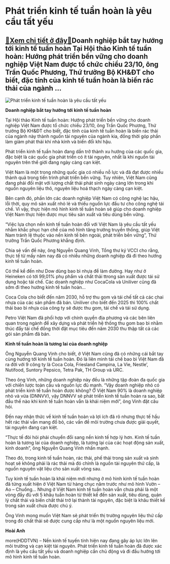 Phát triển kinh tế tuần hoàn là yêu cầu tất yếu
===============================================

[:gift:Xem chi tiết ở đây:gift:](https://hddtvn.com/phat-trien-kinh-te-tuan-hoan-la-yeu-cau-tat-yeu/)Doanh nghiệp bắt tay hướng tới kinh tế tuần hoàn Tại Hội thảo Kinh tế tuần hoàn: Hướng phát triển bền vững cho doanh nghiệp Việt Nam được tổ chức chiều 23/10, ông Trần Quốc Phương, Thứ trưởng Bộ KH&ĐT cho biết, đặc tính của kinh tế tuần hoàn là biến rác thải của ngành …
------------------------------------------------------------------------------------------------------------------------------------------------------------------------------------------------------------------------------------------------------------------------------





![Phát triển kinh tế tuần hoàn là yêu cầu tất yếu](https://haiquanonline.com.vn/stores/news_dataimages/hienntt/102020/23/15/4516_122120755_350122002748139_870438182593486368_n.jpg?rt=20201023154517 "Phát triển kinh tế tuần hoàn là yêu cầu tất yếu")



**Doanh nghiệp bắt tay hướng tới kinh tế tuần hoàn** 


Tại Hội thảo Kinh tế tuần hoàn: Hướng phát triển bền vững cho doanh nghiệp Việt Nam được tổ chức chiều 23/10, ông Trần Quốc Phương, Thứ trưởng Bộ KH&ĐT cho biết, đặc tính của kinh tế tuần hoàn là biến rác thải của ngành này thành nguồn tài nguyên của ngành kia, đồng thời góp phần làm giảm phát thải khí nhà kính và biến đổi khí hậu.


Phát triển kinh tế tuần hoàn đang dần trở thành xu hướng của các quốc gia, đặc biệt là các quốc gia phát triển có ít tài nguyên, nhất là khi nguồn tài nguyên trên thế giới đang ngày càng cạn kiệt.


Việt Nam là một trong những quốc gia có nhiều nỗ lực và đã đạt được nhiều thành quả trong tiến trình phát triển bền vững. Tuy nhiên, Việt Nam cũng đang phải đối mặt với lượng chất thải phát sinh ngày càng lớn trong khi nguồn nguyên liệu thô, nguyên liệu hoá thạch ngày càng cạn kiệt.


Bên cạnh đó, phần lớn các doanh nghiệp Việt Nam có công nghệ lạc hậu, lỗi thời, quy mô sản xuất nhỏ lẻ và thiếu nguồn lực đầu tư cho công nghệ tái chế. Vì vậy, thực hiện mô hình kinh tế tuần hoàn sẽ giúp cho doanh nghiệp Việt Nam thực hiện được mục tiêu sản xuất và tiêu dùng bền vững.


“Việc lựa chọn nền kinh tế tuần hoàn đối với Việt Nam là yêu cầu tất yếu nhằm khắc phục hạn chế của mô hình tăng trưởng truyền thống, giúp Việt Nam tránh lệ thuộc vào nền kinh tế bên ngoài, phát triển bền vững”, Thứ trưởng Trần Quốc Phương khẳng định.


Chia sẻ vấn đề này, ông Nguyễn Quang Vinh, Tổng thư ký VCCI cho rằng, thực tế từ mấy năm nay đã có nhiều những doanh nghiệp đã đi theo hướng kinh tế tuần hoàn.


Có thể kể đến như Dow dùng bao bì nhựa để làm đường. Hay như ở Heineken có tới 99,01% phụ phẩm và chất thải ttrong sản xuất được tái sử dụng hoặc tái chế. Các doanh nghiệp như CocaCola và Uniliver cũng đã sớm đi theo hướng kinh tế tuần hoàn…


Coca Cola cho biết đến năm 2030, hỗ trợ thu gom và tái chế tất cả các chai nhựa của các sản phẩm đã bán. Uniliver cho biết đến 2025 thì 100% chất thải bao bì nhựa của công ty sẽ được thu gom, tái chế và tái sử dụng.


Petro Việt Nam đã phối hợp với chính quyền địa phương và các bên liên quan trong ngành để xây dựng và phát triển hệ thống thu gom bao bì nhằm thúc đẩy tái chế đồng thời đặt mục tiêu đến năm 2030 thu thập tất cả các gói sản phẩm đã bán.


**Kinh tế tuần hoàn là tương lai của doanh nghiệp**


Ông Nguyễn Quang Vinh cho biết, ở Việt Nam cũng đã có những cái bắt tay cùng hướng tới kinh tế tuần hoàn. Đó là liên minh tái chế bao bì Việt Nam đã ra đời với 9 công ty là Coca Cola, Friesland Campina, La Vie, Nestle’, Nutifood, Suntory Pepsico, Tetra Pak, TH Group và URC.


Theo ông Vinh, những doanh nghiệp này đều là những tập đoàn đa quốc gia với chiến lược toàn cầu và nguồn lực đủ mạnh. “Vậy doanh nghiệp nhỏ có phát triển kinh tế tuần hoàn được không? Ở Việt Nam 90% là doanh nghiệp nhỏ và vừa (DNNVV), vậy DNNVV sẽ phát triển kinh tế tuần hoàn ra sao, bắt đầu thế nào khi kinh tế tuần hoàn vẫn là khái niệm mới”, ông Vinh đặt câu hỏi.


Đến nay nhận thức về kinh tế tuần hoàn và lợi ích đã rõ nhưng thực tế hầu hết rác thải vẫn mang đổ bỏ, các vấn đề môi trường chưa được giải quyết, tài nguyên đang cạn kiệt.


“Thực tế đòi hỏi phải chuyển đổi sang nền kinh tế hợp lý hơn. Kinh tế tuần hoàn là tương lai của doanh nghiệp, là tương lại của các hoạt động sản xuất, kinh doanh”, ông Nguyễn Quang Vinh nhấn mạnh.


Theo đó, trong kinh tế tuần hoàn, rác thải, phế thải trong sản xuất và sinh hoạt sẽ không phải là rác thải mà đó chính là nguồn tài nguyên thứ cấp, là nguồn nguyên vật liệu cho sản xuất vòng sau.


Tuy kinh tế tuần hoàn là khái niệm mới nhưng ở mô hình kinh tế tuần hoàn đã từng xuất hiện ở Việt Nam từ hàng chục năm trước như mô hình Vườn – Ao – Chuồng… Nhưng ở Việt Nam kinh tế tuần hoàn vẫn chưa phải là một vòng đầy đủ với 5 khâu tuần hoàn từ thiết kế đến sản xuất, tiêu dùng, quản lý chất thải và biến chất thải trở lại thành tài nguyên, đặc biệt là khâu thiết kế trong sản xuất chưa được chú ý.


Ông Vinh mong muốn Việt Nam sẽ phát triển thị trường nguyên liệu thứ cấp trong đó chất thải sẽ được cung cấp như là một nguồn nguyên liệu mới.




**Hoài Anh**



more(HDDTVN) – Nền kinh tế tuyến tính hiện nay đang gây áp lực lớn lên môi trường và cạn kiệt tài nguyên. Phát triển kinh tế tuần hoàn đã được xác định là yêu cầu tất yếu và doanh nghiệp cần chủ động và đi đầu hướng tới mô hình kinh tế tuần hoàn.

